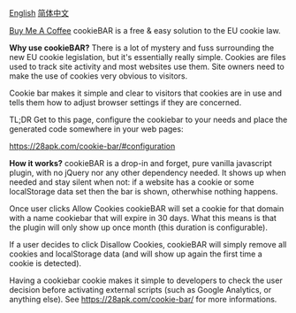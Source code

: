 [English](/jmy126/cookie-law-plugin/README.md)  [简体中文](/jmy126/cookie-law-plugin/READMEcn.md)

[Buy Me A Coffee](https://www.buymeacoffee.com/itnongfu)
cookieBAR is a free & easy solution to the EU cookie law.

**Why use cookieBAR?**
There is a lot of mystery and fuss surrounding the new EU cookie legislation, but it's essentially really simple. Cookies are files used to track site activity and most websites use them. Site owners need to make the use of cookies very obvious to visitors.

Cookie bar makes it simple and clear to visitors that cookies are in use and tells them how to adjust browser settings if they are concerned.

TL;DR
Get to this page, configure the cookiebar to your needs and place the generated code somewhere in your web pages:

https://28apk.com/cookie-bar/#configuration

**How it works?**
cookieBAR is a drop-in and forget, pure vanilla javascript plugin, with no jQuery nor any other dependency needed. It shows up when needed and stay silent when not: if a website has a cookie or some localStorage data set then the bar is shown, otherwhise nothing happens.

Once user clicks Allow Cookies cookieBAR will set a cookie for that domain with a name cookiebar that will expire in 30 days. What this means is that the plugin will only show up once month (this duration is configurable).

If a user decides to click Disallow Cookies, cookieBAR will simply remove all cookies and localStorage data (and will show up again the first time a cookie is detected).

Having a cookiebar cookie makes it simple to developers to check the user decision before activating external scripts (such as Google Analytics, or anything else). See https://28apk.com/cookie-bar/ for more informations.
